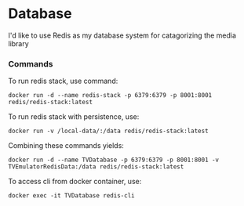 # Database

I'd like to use Redis as my database system for catagorizing the media library

### Commands

To run redis stack, use command:

`docker run -d --name redis-stack -p 6379:6379 -p 8001:8001 redis/redis-stack:latest`

To run redis stack with persistence, use:

`docker run -v /local-data/:/data redis/redis-stack:latest`

Combining these commands yields:

`docker run -d --name TVDatabase -p 6379:6379 -p 8001:8001 -v TVEmulatorRedisData:/data redis/redis-stack:latest`

To access cli from docker container, use:

`docker exec -it TVDatabase redis-cli`